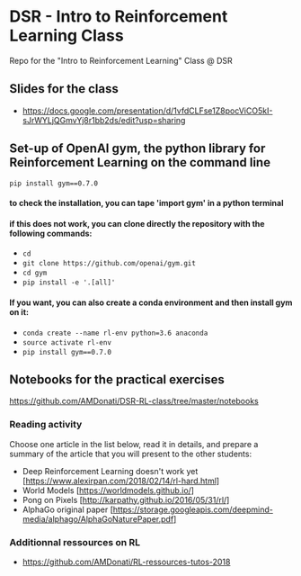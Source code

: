 # DSR - Intro to Reinforcement Learning Class
Repo for the "Intro to Reinforcement Learning" Class @ DSR

## Slides for the class
* https://docs.google.com/presentation/d/1vfdCLFse1Z8pocViCO5kI-sJrWYLjQGmvYj8r1bb2ds/edit?usp=sharing

## Set-up of OpenAI gym, the python library for Reinforcement Learning on the command line
`pip install gym==0.7.0`
#### to check the installation, you can tape 'import gym' in a python terminal
#### if this does not work, you can clone directly the repository with the following commands: 
* `cd`
* `git clone https://github.com/openai/gym.git`
* `cd gym`
* `pip install -e '.[all]'`
#### If you want, you can also create a conda environment and then install gym on it: 
* `conda create --name rl-env python=3.6 anaconda`
* `source activate rl-env`
* `pip install gym==0.7.0`

## Notebooks for the practical exercises
https://github.com/AMDonati/DSR-RL-class/tree/master/notebooks

### Reading activity
Choose one article in the list below, read it in details, and prepare a summary of the article that you will present to the other students:
* Deep Reinforcement Learning doesn't work yet [https://www.alexirpan.com/2018/02/14/rl-hard.html]
* World Models [https://worldmodels.github.io/]
* Pong on Pixels [http://karpathy.github.io/2016/05/31/rl/]
* AlphaGo original paper [https://storage.googleapis.com/deepmind-media/alphago/AlphaGoNaturePaper.pdf]
 
### Additionnal ressources on RL
* https://github.com/AMDonati/RL-ressources-tutos-2018
